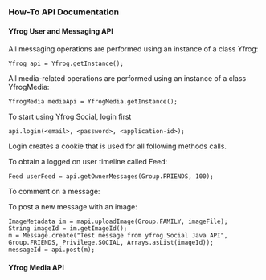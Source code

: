 ### How-To API Documentation

#### Yfrog User and Messaging API 

All messaging operations are performed using an instance of a class Yfrog:

    Yfrog api = Yfrog.getInstance();
    
All media-related operations are performed using an instance of a class YfrogMedia:

    YfrogMedia mediaApi = YfrogMedia.getInstance();    

To start using Yfrog Social, login first

    api.login(<email>, <password>, <application-id>);

Login creates a cookie that is used for all following methods calls.

To obtain a logged on user timeline called Feed:

    Feed userFeed = api.getOwnerMessages(Group.FRIENDS, 100);

To comment on a message:

    
To post a new message with an image:

    ImageMetadata im = mapi.uploadImage(Group.FAMILY, imageFile);
    String imageId = im.getImageId();
    m = Message.create("Test message from yfrog Social Java API", Group.FRIENDS, Privilege.SOCIAL, Arrays.asList(imageId));
    messageId = api.post(m);
     
<!--
<table>
<tr><th>name</th><th>required</th><th>description</th></tr>
<tr><td>login</td><td>yes</td><td>desc here</td></tr>
</table>
-->

#### Yfrog Media API 
